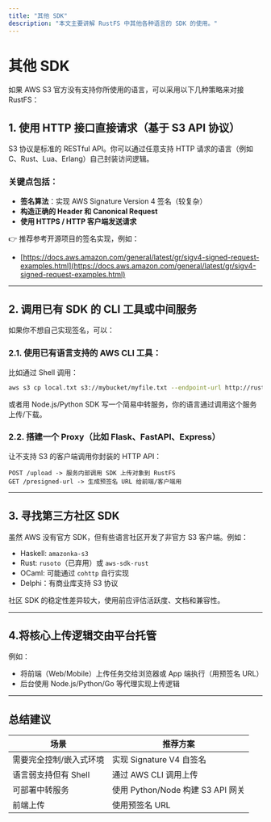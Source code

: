 ```yaml
---
title: "其他 SDK"
description: "本文主要讲解 RustFS 中其他各种语言的 SDK 的使用。"
---
```


# 其他 SDK


如果 AWS S3 官方没有支持你所使用的语言，可以采用以下几种策略来对接 RustFS：


## 1. 使用 HTTP 接口直接请求（基于 S3 API 协议）

S3 协议是标准的 RESTful API。你可以通过任意支持 HTTP 请求的语言（例如 C、Rust、Lua、Erlang）自己封装访问逻辑。

### 关键点包括：

* **签名算法**：实现 AWS Signature Version 4 签名（较复杂）
* **构造正确的 Header 和 Canonical Request**
* **使用 HTTPS / HTTP 客户端发送请求**

👉 推荐参考开源项目的签名实现，例如：

* [https://docs.aws.amazon.com/general/latest/gr/sigv4-signed-request-examples.html](https://docs.aws.amazon.com/general/latest/gr/sigv4-signed-request-examples.html)

---

## 2. 调用已有 SDK 的 CLI 工具或中间服务

如果你不想自己实现签名，可以：

### 2.1. 使用已有语言支持的 AWS CLI 工具：

比如通过 Shell 调用：

```bash
aws s3 cp local.txt s3://mybucket/myfile.txt --endpoint-url http://rustfs.local:9000
```

或者用 Node.js/Python SDK 写一个简易中转服务，你的语言通过调用这个服务上传/下载。

### 2.2. 搭建一个 Proxy（比如 Flask、FastAPI、Express）

让不支持 S3 的客户端调用你封装的 HTTP API：

```http
POST /upload -> 服务内部调用 SDK 上传对象到 RustFS
GET /presigned-url -> 生成预签名 URL 给前端/客户端用
```

---

## 3. 寻找第三方社区 SDK

虽然 AWS 没有官方 SDK，但有些语言社区开发了非官方 S3 客户端。例如：

* Haskell: `amazonka-s3`
* Rust: `rusoto`（已弃用）或 `aws-sdk-rust`
* OCaml: 可能通过 `cohttp` 自行实现
* Delphi：有商业库支持 S3 协议

社区 SDK 的稳定性差异较大，使用前应评估活跃度、文档和兼容性。

---

## 4.将核心上传逻辑交由平台托管

例如：

* 将前端（Web/Mobile）上传任务交给浏览器或 App 端执行（用预签名 URL）
* 后台使用 Node.js/Python/Go 等代理实现上传逻辑

---

## 总结建议

| 场景 | 推荐方案 |
| ------------- | ---------------------------------- |
| 需要完全控制/嵌入式环境 | 实现 Signature V4 自签名 |
| 语言弱支持但有 Shell | 通过 AWS CLI 调用上传 |
| 可部署中转服务 | 使用 Python/Node 构建 S3 API 网关 |
| 前端上传 | 使用预签名 URL |

